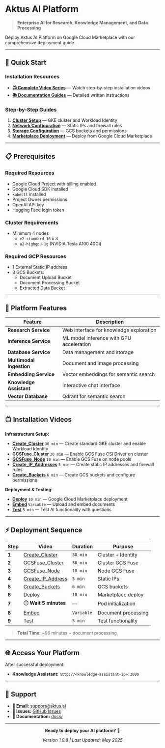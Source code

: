 # Aktus AI Platform
> **Enterprise AI for Research, Knowledge Management, and Data Processing**

Deploy Aktus AI Platform on Google Cloud Marketplace with our comprehensive deployment guide.

---

## 🚀 Quick Start

### Installation Resources
- **[📺 Complete Video Series](docs/installation-video.md)** — Watch step-by-step installation videos
- **[📚 Documentation Guides](docs/)** — Detailed written instructions

### Step-by-Step Guides
1. **[Cluster Setup](docs/cluster-setup.md)** — GKE cluster and Workload Identity
2. **[Network Configuration](docs/network-configuration.md)** — Static IPs and firewall rules  
3. **[Storage Configuration](docs/storage-configuration.md)** — GCS buckets and permissions
4. **[Marketplace Deployment](docs/marketplace-deployment.md)** — Deploy from Google Cloud Marketplace

---

## 📋 Prerequisites

### Required Resources
- Google Cloud Project with billing enabled
- Google Cloud SDK installed
- `kubectl` installed
- Project Owner permissions
- OpenAI API key
- Hugging Face login token

### Cluster Requirements
- Minimum 4 nodes
  - `e2-standard-16` x 3
  - `a2-highgpu-1g` (NVIDIA Tesla A100 40Gi)


### Required GCP Resources
- 1 External Static IP address
- 3 GCS Buckets:
  - Document Upload Bucket
  - Document Processing Bucket
  - Extracted Data Bucket

---

## 🎯 Platform Features

| Feature | Description |
|---------|-------------|
| **Research Service** | Web interface for knowledge exploration |
| **Inference Service** | ML model inference with GPU acceleration |
| **Database Service** | Data management and storage |
| **Multimodal Ingestion** | Document and image processing |
| **Embedding Service** | Vector embeddings for semantic search |
| **Knowledge Assistant** | Interactive chat interface |
| **Vector Database** | Qdrant for semantic search |

---

## 📺 Installation Videos

**Infrastructure Setup:**
- **[Create_Cluster](https://drive.google.com/file/d/1jN72wLWiD_R-nyb-ry0W6oLpD9LY16Rv/view?usp=sharing)** `30 min` — Create standard GKE cluster and enable Workload Identity
- **[GCSFuse_Cluster](https://drive.google.com/file/d/19wrUxLJXTvxQqUjrmbE3bfO3EHhNuvZh/view?usp=sharing)** `30 min` — Enable GCS Fuse CSI Driver on cluster
- **[GCSFuse_Node](https://drive.google.com/file/d/1z2T3Al1JHzTSJB_VwrAz7C1XL636UfQw/view?usp=sharing)** `10 min` — Enable GCS Fuse on node pools
- **[Create_IP_Addresses](https://drive.google.com/file/d/1p-TYGfNnmxeVhxobTVmoXr5i7H9w-OZP/view?usp=sharing)** `5 min` — Create static IP addresses and firewall rules
- **[Create_Buckets](https://drive.google.com/file/d/194XKRYR4rNB7rdlhfhMxtLPWRdEgJKd1/view?usp=sharing)** `6 min` — Create GCS buckets and configure permissions

**Deployment & Testing:**
- **[Deploy](https://drive.google.com/file/d/1Hz256McmAUep-yTbBIa0vW2W_aRTCxUK/view?usp=sharing)** `10 min` — Google Cloud Marketplace deployment
- **[Embed](https://drive.google.com/file/d/1_rlsF6Sequa8Mcf3NKY0yoXKZWTXZ8-o/view?usp=sharing)** `Variable` — Upload and embed documents
- **[Test](https://drive.google.com/file/d/1Vg5s7XBMkC2RF_xlPcRpUUaxW-G7F8em/view?usp=sharing)** `5 min` — Test AI functionality with questions

---

## ⚡ Deployment Sequence

| Step | Video | Duration | Purpose |
|------|-------|----------|---------|
| **1** | [Create_Cluster](https://drive.google.com/file/d/1jN72wLWiD_R-nyb-ry0W6oLpD9LY16Rv/view?usp=sharing) | `30 min` | Cluster + Identity |
| **2** | [GCSFuse_Cluster](https://drive.google.com/file/d/19wrUxLJXTvxQqUjrmbE3bfO3EHhNuvZh/view?usp=sharing) | `30 min` | Cluster GCS Fuse |
| **3** | [GCSFuse_Node](https://drive.google.com/file/d/1z2T3Al1JHzTSJB_VwrAz7C1XL636UfQw/view?usp=sharing) | `10 min` | Node GCS Fuse |
| **4** | [Create_IP_Address](https://drive.google.com/file/d/1p-TYGfNnmxeVhxobTVmoXr5i7H9w-OZP/view?usp=sharing) | `5 min` | Static IPs |
| **5** | [Create_Buckets](https://drive.google.com/file/d/194XKRYR4rNB7rdlhfhMxtLPWRdEgJKd1/view?usp=sharing) | `6 min` | GCS buckets |
| **6** | [Deploy](https://drive.google.com/file/d/1Hz256McmAUep-yTbBIa0vW2W_aRTCxUK/view?usp=sharing) | `10 min` | Marketplace deploy |
| **7** | ⏱️ **Wait 5 minutes** | — | Pod initialization |
| **8** | [Embed](https://drive.google.com/file/d/1_rlsF6Sequa8Mcf3NKY0yoXKZWTXZ8-o/view?usp=sharing) | `Variable` | Document processing |
| **9** | [Test](https://drive.google.com/file/d/1Vg5s7XBMkC2RF_xlPcRpUUaxW-G7F8em/view?usp=sharing) | `5 min` | Test functionality |

> **Total Time:** ~96 minutes + document processing

---

## 🌐 Access Your Platform

After successful deployment:

- **Knowledge Assistant:** `http://<knowledge-assistant-ip>:3000`

---

## 💬 Support

- **📧 Email:** [support@aktus.ai](mailto:support@aktus.ai)
- **🐛 Issues:** [GitHub Issues](https://github.com/aktus-ai/aktus-platform-gcp-marketplace/issues)
- **📖 Documentation:** [docs/](docs/)

---

<div align="center">

**Ready to deploy your AI platform?** 🚀

*Version 1.0.8 | Last Updated: May 2025*

</div>

